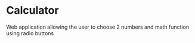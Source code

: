 # Calculator
Web application allowing the user to choose 2 numbers and math function using radio buttons
